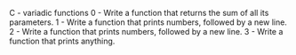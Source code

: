 C - variadic functions
0 - Write a function that returns the sum of all its parameters.
1 - Write a function that prints numbers, followed by a new line.
2 - Write a function that prints numbers, followed by a new line.
3 - Write a function that prints anything.
